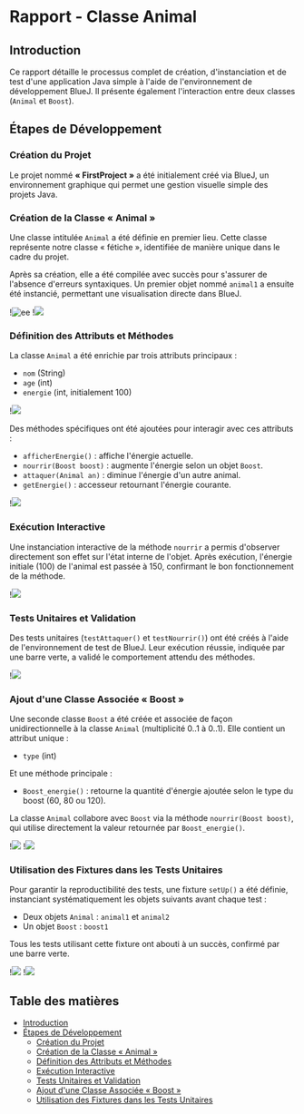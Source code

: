 # Rapport - Classe Animal

## Introduction

Ce rapport détaille le processus complet de création, d'instanciation et de test d'une application Java simple à l'aide de l'environnement de développement BlueJ. Il présente également l'interaction entre deux classes (`Animal` et `Boost`).


## Étapes de Développement

### Création du Projet

Le projet nommé **« FirstProject »** a été initialement créé via BlueJ, un environnement graphique qui permet une gestion visuelle simple des projets Java.

### Création de la Classe « Animal »

Une classe intitulée `Animal` a été définie en premier lieu. Cette classe représente notre classe « fétiche », identifiée de manière unique dans le cadre du projet.

Après sa création, elle a été compilée avec succès pour s'assurer de l'absence d'erreurs syntaxiques. Un premier objet nommé `animal1` a ensuite été instancié, permettant une visualisation directe dans BlueJ.

!![ee](Projet_metha_images/Instancier_Classe.png)
!![](Projet_metha_images/Création_et_compilation_classe.png)

### Définition des Attributs et Méthodes

La classe `Animal` a été enrichie par trois attributs principaux :

- `nom` (String)
- `age` (int)
- `energie` (int, initialement 100)

!![](Projet_metha_images/variable_animal.png)

Des méthodes spécifiques ont été ajoutées pour interagir avec ces attributs :

- `afficherEnergie()` : affiche l'énergie actuelle.
- `nourrir(Boost boost)` : augmente l'énergie selon un objet `Boost`.
- `attaquer(Animal an)` : diminue l'énergie d'un autre animal.
- `getEnergie()` : accesseur retournant l'énergie courante.

!![](Projet_metha_images/animal_methode.png)

### Exécution Interactive

Une instanciation interactive de la méthode `nourrir` a permis d'observer directement son effet sur l'état interne de l'objet. Après exécution, l'énergie initiale (100) de l'animal est passée à 150, confirmant le bon fonctionnement de la méthode.

!![](Projet_metha_images/nourrir_effet.png)

### Tests Unitaires et Validation

Des tests unitaires (`testAttaquer()` et `testNourrir()`) ont été créés à l'aide de l'environnement de test de BlueJ. Leur exécution réussie, indiquée par une barre verte, a validé le comportement attendu des méthodes.

!![](Projet_metha_images/Tester_methode_classe.png)

### Ajout d'une Classe Associée « Boost »

Une seconde classe `Boost` a été créée et associée de façon unidirectionnelle à la classe `Animal` (multiplicité 0..1 à 0..1). Elle contient un attribut unique :

- `type` (int)

Et une méthode principale :

- `Boost_energie()` : retourne la quantité d'énergie ajoutée selon le type du boost (60, 80 ou 120).

La classe `Animal` collabore avec `Boost` via la méthode `nourrir(Boost boost)`, qui utilise directement la valeur retournée par `Boost_energie()`.

!![](Projet_metha_images/boost_variable.png)
!![](Projet_metha_images/boost_methodes.png)

### Utilisation des Fixtures dans les Tests Unitaires

Pour garantir la reproductibilité des tests, une fixture `setUp()` a été définie, instanciant systématiquement les objets suivants avant chaque test :

- Deux objets `Animal` : `animal1` et `animal2`
- Un objet `Boost` : `boost1`

Tous les tests utilisant cette fixture ont abouti à un succès, confirmé par une barre verte.

!![](Projet_metha_images/Test_fixture(13).png)
!![](Projet_metha_images/Question_12.png)

## Table des matières

- [Introduction](#introduction)
- [Étapes de Développement](#étapes-de-développement)
  - [Création du Projet](#création-du-projet)
  - [Création de la Classe « Animal »](#création-de-la-classe-animal)
  - [Définition des Attributs et Méthodes](#définition-des-attributs-et-méthodes)
  - [Exécution Interactive](#exécution-interactive)
  - [Tests Unitaires et Validation](#tests-unitaires-et-validation)
  - [Ajout d'une Classe Associée « Boost »](#ajout-dune-classe-associée-boost)
  - [Utilisation des Fixtures dans les Tests Unitaires](#utilisation-des-fixtures-dans-les-tests-unitaires)
